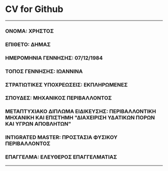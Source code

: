 # CV for Github

---
### ΟΝΟΜΑ: ΧΡΗΣΤΟΣ
### ΕΠΙΘΕΤΟ: ΔΗΜΑΣ
### ΗΜΕΡΟΜΗΝΙΑ ΓΕΝΝΗΣΗΣ: 07/12/1984
### ΤΟΠΟΣ ΓΕΝΝΗΣΗΣ: ΙΩΑΝΝΙΝΑ
### ΣΤΡΑΤΙΩΤΙΚΕΣ ΥΠΟΧΡΕΩΣΕΙΣ: ΕΚΠΛΗΡΩΜΕΝΕΣ
### ΣΠΟΥΔΕΣ: ΜΗΧΑΝΙΚΟΣ ΠΕΡΙΒΑΛΛΟΝΤΟΣ
### ΜΕΤΑΠΤΥΧΙΑΚΟ ΔΙΠΛΩΜΑ ΕΙΔΙΚΕΥΣΗΣ: ΠΕΡΙΒΑΛΛΟΝΤΙΚΗ ΜΗΧΑΝΙΚΗ ΚΑΙ ΕΠΙΣΤΗΜΗ "ΔΙΑΧΕΙΡΙΣΗ ΥΔΑΤΙΚΩΝ ΠΟΡΩΝ ΚΑΙ ΥΓΡΩΝ ΑΠΟΒΛΗΤΩΝ"
### INTIGRATED MASTER: ΠΡΟΣΤΑΣΙΑ ΦΥΣΙΚΟΥ ΠΕΡΙΒΑΛΛΟΝΤΟΣ
### ΕΠΑΓΓΕΛΜΑ: ΕΛΕΥΘΕΡΟΣ ΕΠΑΓΓΕΛΜΑΤΙΑΣ
---



